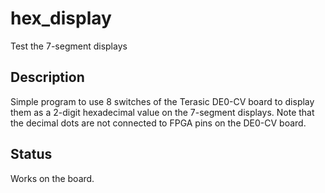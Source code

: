 # hex_display

Test the 7-segment displays

## Description

Simple program to use 8 switches of the Terasic DE0-CV board to display them as a 2-digit hexadecimal value on the 7-segment displays. Note that the decimal dots are not connected to FPGA pins on the DE0-CV board.

## Status

Works on the board.
